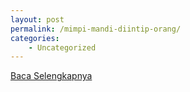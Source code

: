 ```yaml
---
layout: post
permalink: /mimpi-mandi-diintip-orang/
categories:
    - Uncategorized
---
```


[Baca Selengkapnya](/04)
